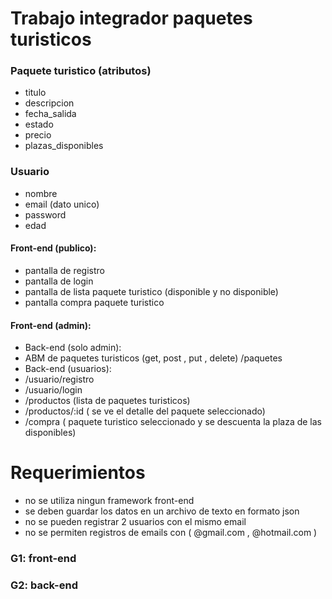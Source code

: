 # Trabajo integrador paquetes turisticos

### Paquete turistico (atributos)
* titulo
* descripcion
* fecha_salida
* estado
* precio
* plazas_disponibles

### Usuario
* nombre
* email (dato unico)
* password
* edad

#### Front-end (publico):
* pantalla de registro
* pantalla de login
* pantalla de lista paquete turistico (disponible y no disponible)
* pantalla compra paquete turistico

#### Front-end (admin):
* Back-end (solo admin):
* ABM de paquetes turisticos (get, post , put , delete) /paquetes
* Back-end (usuarios):
* /usuario/registro
* /usuario/login
* /productos  (lista de paquetes turisticos)
* /productos/:id ( se ve el detalle del paquete seleccionado)
* /compra ( paquete turistico seleccionado y se descuenta la plaza de las disponibles)

# Requerimientos
* no se utiliza ningun framework front-end
* se deben guardar los datos en un archivo de texto en formato json
* no se pueden registrar 2 usuarios con el mismo email
* no se permiten registros de emails con ( @gmail.com , @hotmail.com )

### G1: front-end

### G2: back-end
